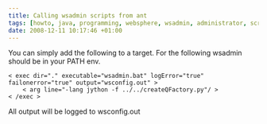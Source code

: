 ```yaml
---
title: Calling wsadmin scripts from ant
tags: [howto, java, programming, websphere, wsadmin, administrator, scripting, sysadmin, ibm, ant, jython, jdbc, script]
date: 2008-12-11 10:17:46 +01:00
---
```




You can simply add the following to a target.
For the following wsadmin should be in your PATH env.

	< exec dir="." executable="wsadmin.bat" logError="true" failonerror="true" output="wsconfig.out" >
   		< arg line="-lang jython -f ../../createQFactory.py"/ >
	< /exec >


All output will be logged to wsconfig.out
